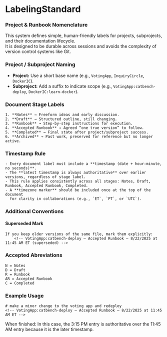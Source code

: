 # LabelingStandard
###  Project & Runbook Nomenclature

This system defines simple, human-friendly labels for projects, subprojects, and their documentation lifecycle.  
It is designed to be durable across sessions and avoids the complexity of version control systems like Git.  


### Project / Subproject Naming
- **Project:** Use a short base name (e.g., `VotingApp`, `InquiryCircle`, `DockerIC`).  
- **Subproject:** Add a suffix to indicate scope (e.g., `VotingApp:catbench-deploy`, `DockerIC:learn-docker`).  



### Document Stage Labels
    1. **Notes** → Freeform ideas and early discussion.  
    2. **Draft** → Structured outline, still changing.  
    3. **Runbook** → Step-by-step instructions for execution.  
    4. **Accepted Runbook** → Agreed “one true version” to follow.  
    5. **Completed** → Final state after project/subproject success.  
    6. **Archived** → Past work, preserved for reference but no longer active.


### Timestamp Rule
    - Every document label must include a **timestamp (date + hour:minute, no seconds)**.  
    - The **latest timestamp is always authoritative** over earlier versions, regardless of stage label.  
    - This rule applies consistently across all stages: Notes, Draft, Runbook, Accepted Runbook, Completed.  
    - A **timezone marker** should be included once at the top of the document   
      for clarity in collaborations (e.g., `ET`, `PT`, or `UTC`).    
      
### Additional Conventions  
#### Superseded Mark 
    If you keep older versions of the same file, mark them explicitly:
        <!-- VotingApp:catbench-deploy – Accepted Runbook – 8/22/2025 at 11:45 AM ET (superseded) -->  

### Accepted Abreviations
    N = Notes
    D = Draft
    R = Runbook
    AR = Accepted Runbook
    C = Completed

### Example Usage
    # make a minor change to the voting app and redeploy
    <!-- VotingApp:catbench-deploy – Accepted Runbook – 8/22/2025 at 11:45 AM ET -->
When finished:
        <!-- VotingApp:catbench-deploy – Completed – 8/22/2025 at 3:15 PM ET -->
        In this case, the 3:15 PM entry is authoritative over the 11:45 AM entry because it is the later timestamp.

